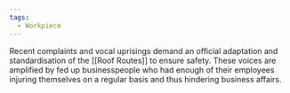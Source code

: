 ```yaml
---
tags:
  - Workpiece
---
```

Recent complaints and vocal uprisings demand an official adaptation and standardisation of the [[Roof Routes]] to ensure safety. These voices are amplified  by fed up businesspeople who had enough of their employees injuring themselves on a regular basis and thus hindering business affairs.